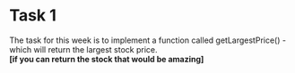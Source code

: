 # Task 1
The task for this week is to implement a function called getLargestPrice() - which will return the largest stock price.   
**[if you can return the stock that would be amazing]**
